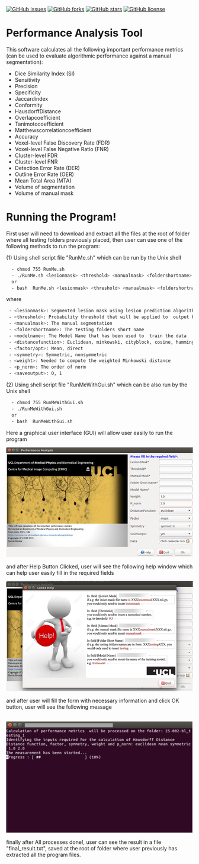 [![GitHub issues](https://img.shields.io/github/issues/kbronik2017/Performance_analysis_UCL)](https://github.com/kbronik2017/Performance_analysis_UCL/issues)
[![GitHub forks](https://img.shields.io/github/forks/kbronik2017/Performance_analysis_UCL)](https://github.com/kbronik2017/Performance_analysis_UCL/network)
[![GitHub stars](https://img.shields.io/github/stars/kbronik2017/Performance_analysis_UCL)](https://github.com/kbronik2017/Performance_analysis_UCL/stargazers)
[![GitHub license](https://img.shields.io/github/license/kbronik2017/Performance_analysis_UCL)](https://github.com/kbronik2017/Performance_analysis_UCL/blob/master/LICENSE)



# Performance Analysis Tool

This software  calculates all the following important performance metrics 
(can be used to evaluate algorithmic performance against a manual segmentation):
- Dice Similarity Index (SI) 
- Sensitivity  
- Precision  
- Specificity 
- Jaccardindex  
- Conformity 
- HausdorffDistance
- Overlapcoefficient 
- Tanimotocoefficient
- Matthewscorrelationcoefficient  
- Accuracy 
- Voxel-level False Discovery Rate (FDR) 
- Voxel-level False Negative Ratio (FNR)
- Cluster-level FDR 
- Cluster-level FNR 
- Detection Error Rate (DER) 
- Outline Error Rate (OER)
- Mean Total Area (MTA)
- Volume of segmentation
- Volume of manual mask

# Running the Program!

First user will need to download and extract all the files at the root of folder where all testing folders previously placed, then user can use one of the following methods to run the program:


(1) Using shell script file "RunMe.sh" which can be run by the Unix shell

```sh
  - chmod 755 RunMe.sh  
  - ./RunMe.sh <lesionmask> <threshold> <manualmask> <foldershortname> <modelname> <distancefunction> <factor/opt> <symmetry> <weight> <p_norm> <saveoutput>
  or
  - bash  RunMe.sh <lesionmask> <threshold> <manualmask> <foldershortname> <modelname> <distancefunction> <factor/opt> <symmetry> <weight> <p_norm> <saveoutput>
```  
where
```sh
 - <lesionmask>: Segmented lesion mask using lesion prediction algorithm
 - <threshold>: Probability threshold that will be applied to  output before calculation of the overlap measures
 - <manualmask>: The manual segmentation 
 - <foldershortname>: The testing folders short name
 - <modelname>: The Model Name that has been used to  train the data 
 - <distancefunction>: Euclidean, minkowski, cityblock, cosine, hamming, seuclidean, sqeuclidean, correlation, jaccard, chebyshev, canberra, braycurtis, mahalanobis, yule, matching, dice, kulsinski, rogerstanimoto, russellrao, sokalmichener, sokalsneath, wminkowski 
 - <factor/opt>: Mean, direct 
 - <symmetry>: Symmetric, nonsymmetric 
 - <weight>: Needed to compute the weighted Minkowski distance
 - <p_norm>: The order of norm
 - <saveoutput>: 0, 1
```
(2) Using shell script file "RunMeWithGui.sh" which can be also run by the Unix shell

```sh
  - chmod 755 RunMeWithGui.sh  
  - ./RunMeWithGui.sh
  or
  - bash  RunMeWithGui.sh
``` 
  Here a graphical user interface (GUI) will allow user easily to run the program
 
 
 ![Screenshot](GUI.jpg)
 
 
 and after Help Button Clicked, user will see the following help window which can help user easily fill in the required fields
 
 
 ![Screenshot](GUI-with_help.jpg)
 
 
 and after user will fill the form with necessary information and click OK button, user will see the following message
 
 <br>
 <img height="300" src="AfterClickOK.jpg" />
 </br>

finally after All processes done!, user can see the result in a file "final_result.txt",  saved at the root of folder where user previously has extracted all the program files.
 
